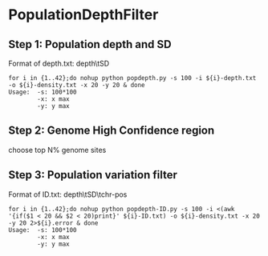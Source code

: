 # PopulationDepthFilter

## Step 1: Population depth and SD
Format of depth.txt: depth\tSD
```{}
for i in {1..42};do nohup python popdepth.py -s 100 -i ${i}-depth.txt -o ${i}-density.txt -x 20 -y 20 & done
Usage:  -s: 100*100
        -x: x max
        -y: y max
```
## Step 2: Genome High Confidence region

choose top N% genome sites

## Step 3: Population variation filter
Format of ID.txt: depth\tSD\tchr-pos
```{}
for i in {1..42};do nohup python popdepth-ID.py -s 100 -i <(awk '{if($1 < 20 && $2 < 20)print}' ${i}-ID.txt) -o ${i}-density.txt -x 20 -y 20 2>${i}.error & done
Usage:  -s: 100*100
        -x: x max
        -y: y max
```

